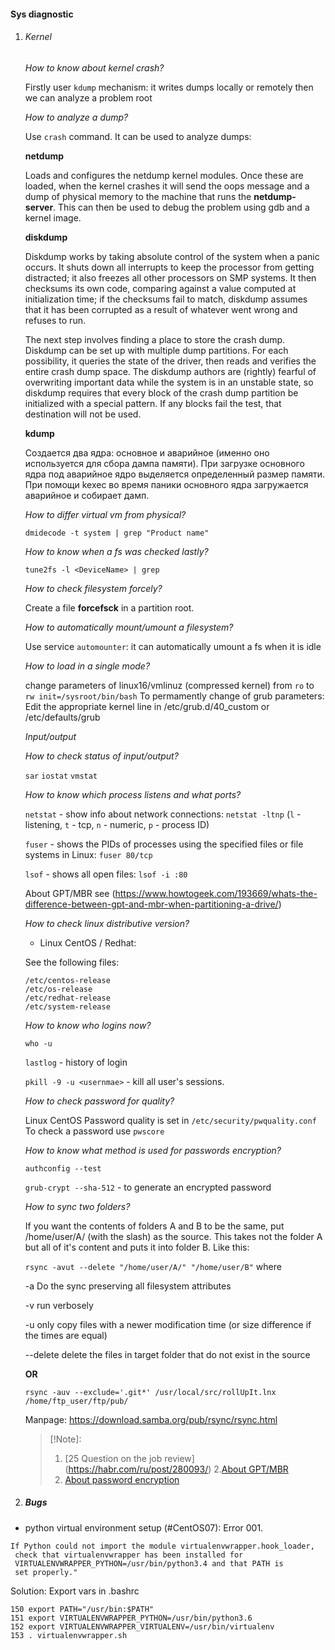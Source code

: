 #### Sys diagnostic

1. ###### Kernel

    *How to know about kernel crash?*

    Firstly user `kdump` mechanism: it writes dumps locally or remotely then we can analyze a problem root

    *How to analyze a dump?*

    Use `crash` command. It can be used to analyze dumps:

    **netdump**

    Loads and configures the netdump kernel modules. Once these are loaded, when the kernel crashes it will send the oops message and a dump of physical memory to the machine that runs the **netdump-server**. This can then be used to debug the problem using gdb and a kernel image.

    **diskdump**

    Diskdump works by taking absolute control of the system when a panic occurs. It shuts down all interrupts to keep the processor from getting distracted; it also freezes all other processors on SMP systems. It then checksums its own code, comparing against a value computed at initialization time; if the checksums fail to match, diskdump assumes that it has been corrupted as a result of whatever went wrong and refuses to run.

    The next step involves finding a place to store the crash dump. Diskdump can be set up with multiple dump partitions. For each possibility, it queries the state of the driver, then reads and verifies the entire crash dump space. The diskdump authors are (rightly) fearful of overwriting important data while the system is in an unstable state, so diskdump requires that every block of the crash dump partition be initialized with a special pattern. If any blocks fail the test, that destination will not be used.

    **kdump**

    Создается два ядра: основное и аварийное (именно оно используется для сбора дампа памяти). При загрузке основного ядра под аварийное ядро выделяется определенный размер памяти. При помощи kexec во время паники основного ядра загружается аварийное и собирает дамп.

    *How to differ virtual vm from physical?*

    `dmidecode -t system | grep "Product name"`

    *How to know when a fs was checked lastly?*

    ```
    tune2fs -l <DeviceName> | grep 
    ```

    *How to check filesystem forcely?*

    Create a file **forcefsck** in a partition root.

    *How to automatically mount/umount a filesystem?*

    Use service `automounter`: it can automatically umount a fs when it is idle

    *How to load in a single mode?*

    change parameters of linux16/vmlinuz (compressed kernel) from `ro` to `rw init=/sysroot/bin/bash`
    To permamently change of grub parameters:
    Edit the appropriate kernel line in /etc/grub.d/40_custom or /etc/defaults/grub

    *Input/output*

    *How to check status of input/output?*

    `sar`
    `iostat`
    `vmstat`

    *How to know which process listens and what ports?*

    `netstat` - show info about network connections: `netstat -ltnp` (`l` - listening,  `t` - tcp, `n` - numeric, `p` - process ID)

    `fuser` - shows the PIDs of processes using the specified files or file systems in Linux: `fuser 80/tcp`

    `lsof` - shows all open files: `lsof -i :80`

    About GPT/MBR see (https://www.howtogeek.com/193669/whats-the-difference-between-gpt-and-mbr-when-partitioning-a-drive/)

    *How to check linux distributive version?*

    - Linux CentOS / Redhat:

    See the following files:
    ```
    /etc/centos-release
    /etc/os-release
    /etc/redhat-release
    /etc/system-release
    ```

    *How to know who logins now?*

    `who -u`

    `lastlog` - history of login

    `pkill -9 -u <usernmae>` - kill all user's sessions.

    *How to check password for quality?*

    Linux CentOS
    Password quality is set in `/etc/security/pwquality.conf`
    To check a password use `pwscore`


    *How to know what method is used for passwords encryption?*

    `authconfig --test`

    `grub-crypt --sha-512` - to generate an encrypted password

    *How to sync two folders?*

    If you want the contents of folders A and B to be the same, put /home/user/A/ (with the slash) as the source. This takes not the folder A but all of it's content and puts it into folder B. Like this:

    `rsync -avut --delete "/home/user/A/" "/home/user/B"`
    where

    -a Do the sync preserving all filesystem attributes
    
    -v run verbosely
    
    -u only copy files with a newer modification time (or size difference if the times are equal)
    

    --delete delete the files in target folder that do not exist in the source
    
    **OR**

    `rsync -auv --exclude='.git*' /usr/local/src/rollUpIt.lnx /home/ftp_user/ftp/pub/`

    Manpage: https://download.samba.org/pub/rsync/rsync.html



    >[!Note]:
    >1. [25 Question on the job review] (https://habr.com/ru/post/280093/)
    >2.[About GPT/MBR](https://www.howtogeek.com/193669/whats-the-difference-between-gpt-and-mbr-when-partitioning-a-drive/)
    >3. [About password encryption](https://thornelabs.net/posts/hash-roots-password-in-rhel-and-centos-kickstart-profiles.html)

2. ##### Bugs

- python virtual environment setup (#CentOS07): 
Error 001.
```
If Python could not import the module virtualenvwrapper.hook_loader,
 check that virtualenvwrapper has been installed for
 VIRTUALENVWRAPPER_PYTHON=/usr/bin/python3.4 and that PATH is
 set properly."
```
Solution:
Export vars in .bashrc
```
150 export PATH="/usr/bin:$PATH"
151 export VIRTUALENVWRAPPER_PYTHON=/usr/bin/python3.6
152 export VIRTUALENVWRAPPER_VIRTUALENV=/usr/bin/virtualenv
153 . virtualenvwrapper.sh
```